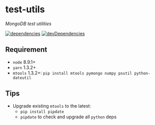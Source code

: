 # test-utils
*MongoDB test utilities*

[![dependencies](https://img.shields.io/david/SouthbankSoftware/test-utils.svg?style=flat-square)](https://david-dm.org/SouthbankSoftware/test-utils)
[![devDependencies](https://img.shields.io/david/dev/SouthbankSoftware/test-utils.svg?style=flat-square)](https://david-dm.org/SouthbankSoftware/test-utils?type=dev)

## Requirement
* `node` 8.9.1+
* `yarn` 1.3.2+
* `mtools` 1.3.2+: `pip install mtools pymongo numpy psutil python-dateutil`

## Tips
* Upgrade existing `mtools` to the latest:
  * `pip install pipdate`
  * `pipdate` to check and upgrade all `python` deps
